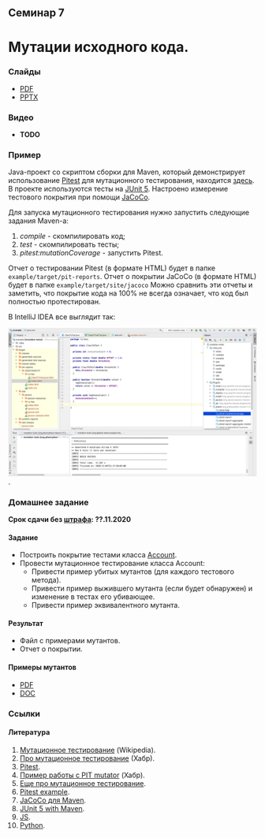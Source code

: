 Семинар 7
--

# Мутации исходного кода.

### Слайды

* [PDF](Seminar07.pdf)
* [PPTX](Seminar07.pptx)

### Видео

* __TODO__

### Пример

Java-проект со скриптом сборки для Maven,
который демонстрирует использование [Pitest](https://pitest.org) для мутационного тестирования,
находится [здесь](https://github.com/andrewt0301/qa-testing-course/blob/master/seminars/seminar07/example).
В проекте используются тесты на [JUnit 5](https://junit.org/junit5/).
Настроено измерение тестового покрытия при помощи [JaCoCo](https://www.eclemma.org/jacoco/).

Для запуска мутационного тестирования нужно запустить следующие задания Maven-а:

1. _compile_ - скомпилировать код;
1. _test_ - скомпилировать тесты;
1. _pitest:mutationCoverage_ - запустить Pitest.

Отчет о тестировании Pitest (в формате HTML) будет в папке `example/target/pit-reports`.
Отчет о покрытии JaCoCo (в формате HTML) будет в папке `example/target/site/jacoco`
Можно сравнить эти отчеты и заметить, что покрытие кода на 100% не всегда означает,
что код был полностью протестирован. 

В IntelliJ IDEA все выглядит так:

![IntelliJ IDEA](Screenshot.png).

### Домашнее задание

__Срок сдачи без [штрафа](../../grading.md): ??.11.2020__

#### Задание 

* Построить покрытие тестами класса [Account](../seminar06/index.md).
* Провести мутационное тестирование класса Account:
   * Привести пример убитых мутантов (для каждого тестового метода).
   * Привести пример выжившего мутанта (если будет обнаружен) и изменение в тестах его убивающее.
   * Привести пример эквивалентного мутанта.

#### Результат

* Файл с примерами мутантов.
* Отчет о покрытии.

#### Примеры мутантов

* [PDF](Mutants_Example.pdf)
* [DOC](Mutants_Example.doc)


### Ссылки

#### Литература

1. [Мутационное тестирование](https://ru.wikipedia.org/wiki/Мутационное_тестирование) (Wikipedia).
1. [Про мутационное тестирование](https://habr.com/ru/post/334394/) (Хабр).
1. [Pitest](https://pitest.org).
1. [Пример работы с PIT mutator](https://habr.com/ru/post/139337/) (Хабр).
1. [Еще про мутационное тестирование](http://getbug.ru/mutatsionnoe-testirovanie-na-prostom-primere/).
1. [Pitest example](https://mkyong.com/maven/maven-pitest-mutation-testing-example/).
1. [JaCoCo для Maven](https://www.codeflow.site/ru/article/maven__maven-jacoco-code-coverage-example).
1. [JUnit 5 with Maven](https://www.petrikainulainen.net/programming/testing/junit-5-tutorial-running-unit-tests-with-maven/).
1. [JS](https://habr.com/ru/post/341094/).
1. [Python](https://habr.com/ru/company/vdsina/blog/512630/).

